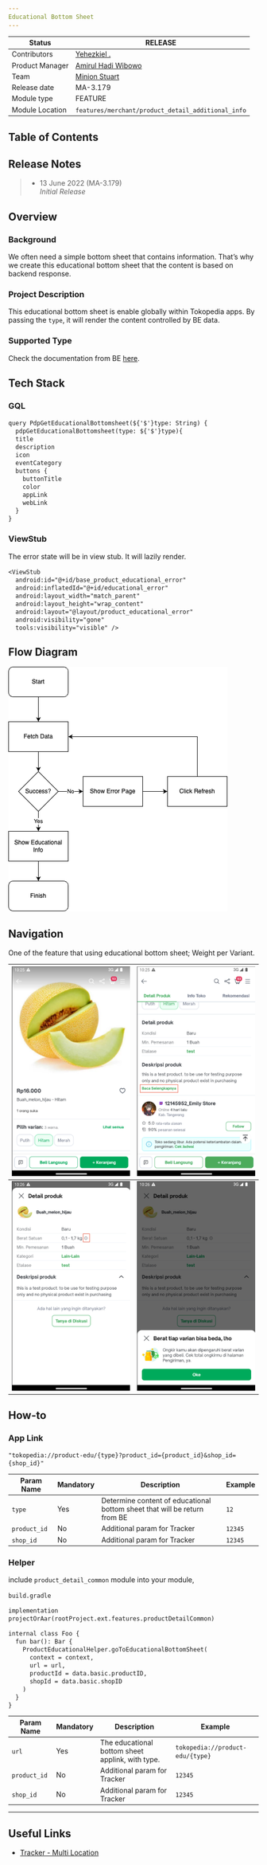 ```yaml
---
Educational Bottom Sheet
---
```



| Status | <!--start status:GREEN-->RELEASE<!--end status--> |
| --- | --- |
| Contributors | [Yehezkiel .](https://tokopedia.atlassian.net/wiki/people/5c94aa7a7792242c8613ad14?ref=confluence)  |
| Product Manager | [Amirul Hadi Wibowo](https://tokopedia.atlassian.net/wiki/people/60bdafb9dae567006894003a?ref=confluence)  |
| Team | [Minion Stuart](https://tokopedia.atlassian.net/people/team/eeba862a-bd9d-472c-b901-415b15b1a37e) |
| Release date | <!--start status:GREY-->MA-3.179<!--end status-->  |
| Module type | <!--start status:PURPLE-->FEATURE<!--end status--> |
| Module Location | `features/merchant/product_detail_additional_info` |

## Table of Contents

<!--toc-->

## Release Notes

> - 13 June 2022 (MA-3.179)\
> *Initial Release*

## Overview

### Background

We often need a simple bottom sheet that contains information. That’s why we create this educational bottom sheet that the content is based on backend response.

### Project Description

This educational bottom sheet is enable globally within Tokopedia apps. By passing the `type`, it will render the content controlled by BE data.

### Supported Type

Check the documentation from BE [here](/wiki/spaces/~6240e3791da0e1007137cca7/blog/2022/04/18/1943833475/How+to+use+PDP+Educational+Bottomsheet).

## Tech Stack

### GQL



```
query PdpGetEducationalBottomsheet(${'$'}type: String) {
  pdpGetEducationalBottomsheet(type: ${'$'}type){
  title
  description
  icon
  eventCategory
  buttons {
    buttonTitle
    color
    appLink
    webLink
  }
}
```

### ViewStub

The error state will be in view stub. It will lazily render.



```
<ViewStub
  android:id="@+id/base_product_educational_error"
  android:inflatedId="@+id/educational_error"
  android:layout_width="match_parent"
  android:layout_height="wrap_content"
  android:layout="@layout/product_educational_error"
  android:visibility="gone"
  tools:visibility="visible" />
```

## Flow Diagram

![](res/edu_bs_flow_diagram.png)

## Navigation

One of the feature that using educational bottom sheet; Weight per Variant.



| ![](res/edu_bs_navigation_1.png)<br/> | ![](res/edu_bs_navigation_2.png)<br/> |
|---------------------------------------|---------------------------------------|
| ![](res/edu_bs_navigation_3.png)<br/> | ![](res/edu_bs_navigation_4.png)<br/> |

## How-to

### App Link



```
"tokopedia://product-edu/{type}?product_id={product_id}&shop_id={shop_id}"
```



| **Param Name** | **Mandatory** | **Description** | **Example** |
| --- | --- | --- | --- |
| `type` | Yes | Determine content of educational bottom sheet that will be return from BE | `12` |
| `product_id` | No | Additional param for Tracker | `12345` |
| `shop_id` | No | Additional param for Tracker | `12345` |

### Helper

include `product_detail_common` module into your module,

`build.gradle`



```
implementation projectOrAar(rootProject.ext.features.productDetailCommon)
```



```
internal class Foo {
  fun bar(): Bar {
    ProductEducationalHelper.goToEducationalBottomSheet(
      context = context,
      url = url,
      productId = data.basic.productID,
      shopId = data.basic.shopID
    )
  }
}
```



| **Param Name** | **Mandatory** | **Description** | **Example** |
| --- | --- | --- | --- |
| `url` | Yes | The educational bottom sheet applink, with type. | `tokopedia://product-edu/{type}` |
| `product_id` | No | Additional param for Tracker | `12345` |
| `shop_id` | No | Additional param for Tracker | `12345` |



---

## Useful Links

- [Tracker - Multi Location](https://mynakama.tokopedia.com/datatracker/requestdetail/view/3038)


